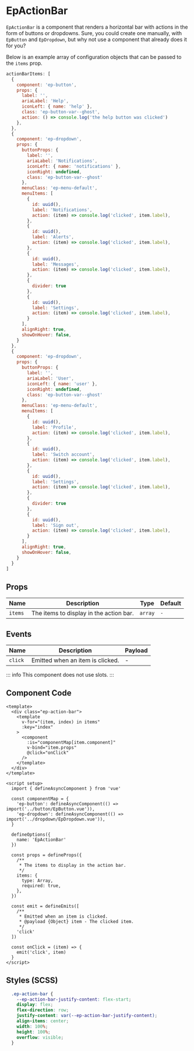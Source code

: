 # EpActionBar



`EpActionBar` is a component that renders a horizontal bar with actions in the form of buttons or dropdowns. Sure, you could create one manually, with `EpButton` and `EpDropdown`, but why not use a component that already does it for you?

Below is an example array of configuration objects that can be passed to the `items` prop.

```js
actionBarItems: [
  {
    component: 'ep-button',
    props: {
      label: '',
      ariaLabel: 'Help',
      iconLeft: { name: 'help' },
      class: 'ep-button-var--ghost',
      action: () => console.log('the help button was clicked')
    },
  },
  {
    component: 'ep-dropdown',
    props: {
      buttonProps: {
        label: '',
        ariaLabel: 'Notifications',
        iconLeft: { name: 'notifications' },
        iconRight: undefined,
        class: 'ep-button-var--ghost'
      },
      menuClass: 'ep-menu-default',
      menuItems: [
        {
          id: uuid(),
          label: 'Notifications',
          action: (item) => console.log('clicked', item.label),
        },
        {
          id: uuid(),
          label: 'Alerts',
          action: (item) => console.log('clicked', item.label),
        },
        {
          id: uuid(),
          label: 'Messages',
          action: (item) => console.log('clicked', item.label),
        },
        {
          divider: true
        },
        {
          id: uuid(),
          label: 'Settings',
          action: (item) => console.log('clicked', item.label),
        }
      ],
      alignRight: true,
      showOnHover: false,
    }
  },
  {
    component: 'ep-dropdown',
    props: {
      buttonProps: {
        label: '',
        ariaLabel: 'User',
        iconLeft: { name: 'user' },
        iconRight: undefined,
        class: 'ep-button-var--ghost'
      },
      menuClass: 'ep-menu-default',
      menuItems: [
        {
          id: uuid(),
          label: 'Profile',
          action: (item) => console.log('clicked', item.label),
        },
        {
          id: uuid(),
          label: 'Switch account',
          action: (item) => console.log('clicked', item.label),
        },
        {
          id: uuid(),
          label: 'Settings',
          action: (item) => console.log('clicked', item.label),
        },
        {
          divider: true
        },
        {
          id: uuid(),
          label: 'Sign out',
          action: (item) => console.log('clicked', item.label),
        }
      ],
      alignRight: true,
      showOnHover: false,
    }
  }
]
```
    

## Props
| Name | Description | Type | Default |
|------|-------------|------|---------|
| `items` | The items to display in the action bar. | `array` | `-` |

## Events
| Name    | Description                 | Payload    |
|---------|-----------------------------|------------|
| `click` | Emitted when an item is clicked. | - |


::: info
This component does not use slots.
:::

## Component Code

```vue
<template>
  <div class="ep-action-bar">
    <template
      v-for="(item, index) in items"
      :key="index"
    >
      <component
        :is="componentMap[item.component]"
        v-bind="item.props"
        @click="onClick"
      />
    </template>
  </div>
</template>

<script setup>
  import { defineAsyncComponent } from 'vue'

  const componentMap = {
    'ep-button': defineAsyncComponent(() => import('../button/EpButton.vue')),
    'ep-dropdown': defineAsyncComponent(() => import('../dropdown/EpDropdown.vue')),
  }

  defineOptions({
    name: 'EpActionBar'
  })

  const props = defineProps({
    /**
     * The items to display in the action bar.
     */
    items: {
      type: Array,
      required: true,
    },
  })

  const emit = defineEmits([
    /**
     * Emitted when an item is clicked.
     * @payload {Object} item - The clicked item.
     */
    'click'
  ])

  const onClick = (item) => {
    emit('click', item)
  }
</script>

```

## Styles (SCSS)

```scss
  .ep-action-bar {
    --ep-action-bar-justify-content: flex-start;
    display: flex;
    flex-direction: row;
    justify-content: var(--ep-action-bar-justify-content);
    align-items: center;
    width: 100%;
    height: 100%;
    overflow: visible;
  }
```